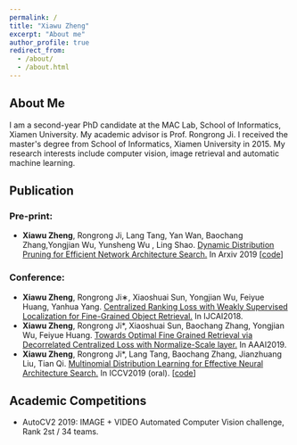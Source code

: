 ```yaml
---
permalink: /
title: "Xiawu Zheng"
excerpt: "About me"
author_profile: true
redirect_from: 
  - /about/
  - /about.html
---
```


## About Me


I am a second-year PhD candidate at the MAC Lab, School of Informatics, Xiamen University. My academic advisor is Prof. Rongrong Ji. I received the master's degree from School of Informatics, Xiamen University in 2015. My research interests include computer vision, image retrieval and automatic machine learning.

## Publication

### Pre-print:

* **Xiawu Zheng**, Rongrong Ji, Lang Tang, Yan Wan, Baochang Zhang,Yongjian Wu, Yunsheng Wu
, Ling Shao. [Dynamic Distribution Pruning for Efficient Network Architecture Search.](https://arxiv.org/pdf/1905.13543.pdf) In Arxiv 2019 [[code](https://github.com/tanglang96/DDPNAS)]

### Conference:

* **Xiawu Zheng**, Rongrong Ji∗, Xiaoshuai Sun, Yongjian Wu, Feiyue Huang, Yanhua Yang. [Centralized Ranking Loss with Weakly Supervised Localization for Fine-Grained Object Retrieval.](https://arxiv.org/pdf/1905.13543.pdf) In IJCAI2018.
* **Xiawu Zheng**, Rongrong Ji*, Xiaoshuai Sun, Baochang Zhang, Yongjian Wu, Feiyue Huang. [Towards Optimal Fine Grained Retrieval via Decorrelated Centralized Loss with Normalize-Scale layer.](https://arxiv.org/pdf/1905.13543.pdf) In AAAI2019.
* **Xiawu Zheng**, Rongrong Ji*, Lang Tang, Baochang Zhang, Jianzhuang Liu, Tian Qi. [Multinomial Distribution Learning for Effective Neural Architecture Search.](https://arxiv.org/pdf/1905.13543.pdf) In ICCV2019 (oral). [[code](https://github.com/tanglang96/MDENAS)]

## Academic Competitions

* AutoCV2 2019: IMAGE + VIDEO Automated Computer Vision challenge, Rank 2st / 34 teams.